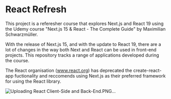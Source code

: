 # React Refresh

This project is a referesher course that explores Next.js and React 19 using the Udemy course "Next.js 15 & React - The Complete Guide" by Maximilian Schwarzmüller.

With the release of Next.js 15, and with the update to React 19, there are a lot of changes in the way both Next and React can be used in front-end projects. This repository tracks a range of applications developed during the course.

The React organisation (www.react.org) has deprecated the create-react-app fuctionality and reccomends using Next.js as their preferred framework for using the React library.

![Uploading React Client-Side and Back-End.PNG…]()
